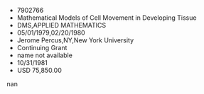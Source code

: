 
* 7902766
* Mathematical Models of Cell Movement in Developing Tissue
* DMS,APPLIED MATHEMATICS
* 05/01/1979,02/20/1980
* Jerome Percus,NY,New York University
* Continuing Grant
*   name not available
* 10/31/1981
* USD 75,850.00

nan
